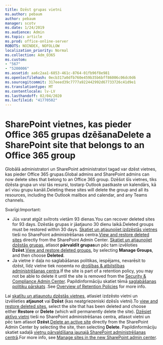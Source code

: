```yaml
---
title: Dzēst grupas vietni
ms.author: pebaum
author: pebaum
manager: scotv
ms.date: 1/24/2019
ms.audience: Admin
ms.topic: article
ms.prod: office-online-server
ROBOTS: NOINDEX, NOFOLLOW
localization_priority: Normal
ms.collection: Adm_O365
ms.custom:
- "567"
- "5200006"
ms.assetid: aa6c2aa1-6853-461c-8764-01fb96f8e981
ms.openlocfilehash: 0ecb317a0dfb760e459b35b6bff86006c06dc0d6
ms.sourcegitcommit: 317eeed39c7777a922442992d67733726c41d9e1
ms.translationtype: MT
ms.contentlocale: lv-LV
ms.lasthandoff: 02/04/2020
ms.locfileid: "41770502"
---
```

# <a name="delete-a-sharepoint-site-that-belongs-to-an-office-365-group"></a><span data-ttu-id="c2ebd-102">SharePoint vietnes, kas pieder Office 365 grupas dzēšana</span><span class="sxs-lookup"><span data-stu-id="c2ebd-102">Delete a SharePoint site that belongs to an Office 365 group</span></span>

<span data-ttu-id="c2ebd-103">Globālā administratori un SharePoint administratori tagad var dzēst vietnes, kas pieder Office 365 grupas.</span><span class="sxs-lookup"><span data-stu-id="c2ebd-103">Global admins and SharePoint admins can now delete sites that belong to an Office 365 group.</span></span> <span data-ttu-id="c2ebd-104">Dzēšot šīs vietnes, tiks dzēsta grupa un visi tās resursi, tostarp Outlook pastkaste un kalendārs, kā arī visu grupu kanāli.</span><span class="sxs-lookup"><span data-stu-id="c2ebd-104">Deleting these sites will delete the group and all its resources, including the Outlook mailbox and calendar, and any Teams channels.</span></span>
  
<span data-ttu-id="c2ebd-105">Svarīgi:</span><span class="sxs-lookup"><span data-stu-id="c2ebd-105">Important:</span></span>

- <span data-ttu-id="c2ebd-106">Jūs varat atgūt svītrots vietām 93 dienas.</span><span class="sxs-lookup"><span data-stu-id="c2ebd-106">You can recover deleted sites for 93 days.</span></span> <span data-ttu-id="c2ebd-107">Dzēstās grupas ir jāatjauno 30 dienu laikā.</span><span class="sxs-lookup"><span data-stu-id="c2ebd-107">Deleted groups must be restored within 30 days.</span></span> <span data-ttu-id="c2ebd-108">[Skatiet un atjaunojiet izdzēstās vietnes](https://admin.microsoft.com/sharepoint) tieši no SharePoint administrēšanas centra.</span><span class="sxs-lookup"><span data-stu-id="c2ebd-108">[View and restore deleted sites](https://admin.microsoft.com/sharepoint) directly from the SharePoint Admin Center.</span></span> <span data-ttu-id="c2ebd-109">[Skatiet un atjaunojiet dzēstās grupas](https://outlook.office.com/people/group/deleted), atlasot **pārvaldīt grupas**un pēc tam izvēloties **Dzēst**.</span><span class="sxs-lookup"><span data-stu-id="c2ebd-109">[View and restore deleted groups](https://outlook.office.com/people/group/deleted), by selecting **Manage Groups**, and then choose **Deleted**.</span></span>
- <span data-ttu-id="c2ebd-110">Ja vietne ir daļa no saglabāšanas politikas, iespējams, nevarēsit to dzēst, līdz vietne tiek noņemta no [drošības &amp; atbilstības administrēšanas centra](https://protection.office.com/?rfr=AdminCenter#/retention).</span><span class="sxs-lookup"><span data-stu-id="c2ebd-110">If the site is part of a retention policy, you may not be able to delete it until the site is removed from the [Security &amp; Compliance Admin Center](https://protection.office.com/?rfr=AdminCenter#/retention).</span></span> <span data-ttu-id="c2ebd-111">Papildinformāciju skatiet tēmā [saglabāšanas politiku pārskats](https://docs.microsoft.com/office365/securitycompliance/retention-policies#content-in-onedrive-accounts-and-sharepoint-sites) .</span><span class="sxs-lookup"><span data-stu-id="c2ebd-111">See [Overview of Retention Policies](https://docs.microsoft.com/office365/securitycompliance/retention-policies#content-in-onedrive-accounts-and-sharepoint-sites) for more info.</span></span>
  
<span data-ttu-id="c2ebd-112">Lai [skatītu un atjaunotu dzēstās vietnes](https://admin.microsoft.com/sharepoint), atlasiet izdzēsto vietni un izvēlieties **atjaunot** vai **Dzēst** (kas neatgriezeniski dzēsīs vietni).</span><span class="sxs-lookup"><span data-stu-id="c2ebd-112">To [view and restore deleted sites](https://admin.microsoft.com/sharepoint), select the site that has been deleted and choose either **Restore** or **Delete** (which will permanently delete the site).</span></span> <span data-ttu-id="c2ebd-113">[Dzēsiet aktīvo vietni](https://admin.microsoft.com/sharepoint) tieši no SharePoint administrēšanas centra, atlasot vietni un pēc tam atlasot **Dzēst**.</span><span class="sxs-lookup"><span data-stu-id="c2ebd-113">[Delete an active site](https://admin.microsoft.com/sharepoint) directly from the SharePoint Admin Center by selecting the site, then selecting **Delete**.</span></span> <span data-ttu-id="c2ebd-114">Papildinformāciju skatiet sadaļā [vietņu pārvaldīšana jaunajā SharePoint administrēšanas centrā](https://docs.microsoft.com/sharepoint/manage-sites-in-new-admin-center).</span><span class="sxs-lookup"><span data-stu-id="c2ebd-114">For more info, see [Manage sites in the new SharePoint admin center](https://docs.microsoft.com/sharepoint/manage-sites-in-new-admin-center).</span></span>
  
